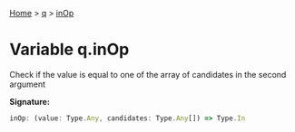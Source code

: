 [Home](../../../index.md) &gt; [q](../../q.md) &gt; [inOp](./inop.md)

# Variable q.inOp

Check if the value is equal to one of the array of candidates in the second argument

<b>Signature:</b>

```typescript
inOp: (value: Type.Any, candidates: Type.Any[]) => Type.In
```
